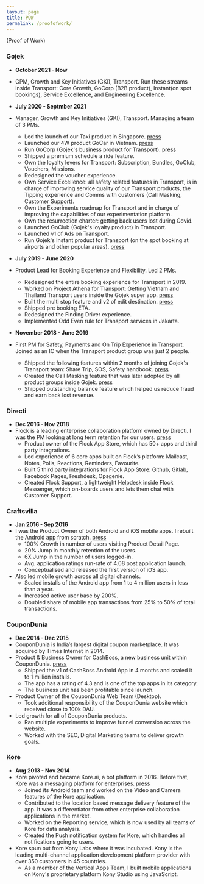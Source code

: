 ```yaml
---
layout: page
title: POW
permalink: /proofofwork/
---
```

(Proof of Work)

### Gojek ###

- **October 2021 - Now**
- GPM, Growth and Key Initiatives (GKI), Transport. Run these streams inside Transport: Core Growth, GoCorp (B2B product), Instant(on spot bookings), Service Excellence, and Engineering Excellence.

- **July 2020 - Septmber 2021**
- Manager, Growth and Key Initiatives (GKI), Transport. Managing a team of 3 PMs.
  - Led the launch of our Taxi product in Singapore. [press](https://asia.nikkei.com/Business/Technology/Gojek-starts-car-hailing-service-in-Vietnam-in-challenge-to-Grab)
  - Launched our 4W product GoCar in Vietnam. [press](https://mothership.sg/2021/05/gojek-book-taxis-directly-gotaxi/)
  - Run GoCorp (Gojek's business product for Transport). [press](https://kr-asia.com/gojek-reveals-new-features-for-corporate-clients-to-keep-up-with-grab)
  - Shipped a premium schedule a ride feature.
  - Own the loyalty levers for Transport: Subscription, Bundles, GoClub, Vouchers, Missions.
  - Redesigned the voucher experience.
  - Own Service Excellence: all safety related features in Transport, is in charge of improving service quality of our Transport products, the Tipping experience and Comms with customers (Call Masking, Customer Support).
  - Own the Experiments roadmap for Transport and in charge of improving the capabilities of our experimentation platform.
  - Own the resurrection charter: getting back users lost during Covid.
  - Launched GoClub (Gojek's loyalty product) in Transport.
  - Launched v1 of Ads on Transport.
  - Run Gojek's Instant product for Transport (on the spot booking at airports and other popular areas). [press](https://www.marketing-interactive.com/gojek-indonesia-caters-to-travellers-and-gamers-with-gocar-instant-and-gogames)

- **July 2019 - June 2020**
- Product Lead for Booking Experience and Flexibility. Led 2 PMs.
  - Redesigned the entire booking experience for Transport in 2019.
  - Worked on Project Athena for Transport: Getting Vietnam and Thailand Transport users inside the Gojek super app. [press](https://asia.nikkei.com/Business/Startups/Gojek-to-unify-brand-across-four-nations-as-Grab-war-rekindles)
  - Built the multi stop feature and v2 of edit destination. [press](https://vulcanpost.com/705258/gojek-multi-destination-cancellation-fee-singapore/)
  - Shipped pre booking ETA.
  - Redesigned the Finding Driver experience.
  - Implemented Odd Even rule for Transport services in Jakarta.

- **November 2018 - June 2019**
- First PM for Safety, Payments and On Trip Experience in Transport. Joined as an IC when the Transport product group was just 2 people.
  - Shipped the following features within 2 months of joining Gojek's Transport team: Share Trip, SOS, Safety handbook. [press](https://en.tempo.co/read/1282777/un-women-praises-gojeks-efforts-to-assure-womens-safety)
  - Created the Call Masking feature that was later adopted by all product groups inside Gojek. [press](https://www.thejakartapost.com/news/2019/04/23/grab-go-jek-add-features-to-protect-female-drivers-passengers.html)
  - Shipped outstanding balance feature which helped us reduce fraud and earn back lost revenue.

### Directi ###

- **Dec 2016 - Nov 2018**
- Flock is a leading enterprise collaboration platform owned by Directi. I was the PM looking at long term retention for our users. [press](https://www.financialexpress.com/industry/flock-messaging-apps-makes-communication-seamless-brings-team-together/633182/)
  - Product owner of the Flock App Store, which has 50+ apps and third party integrations.
  - Led experience of 6 core apps built on Flock’s platform: Mailcast, Notes, Polls, Reactions, Reminders, Favourite.
  - Built 5 third party integrations for Flock App Store: Github, Gitlab, Facebook Pages, Freshdesk, Opsgenie.
  - Created Flock Support, a lightweight Helpdesk inside Flock Messenger, which on-boards users and lets them chat with Customer Support.

### Craftsvilla ###

- **Jan 2016 - Sep 2016**
- I was the Product Owner of both Android and iOS mobile apps. I rebuilt the Android app from scratch. [press](https://economictimes.indiatimes.com/small-biz/startups/craftsvilla-bets-on-customisation-to-drive-more-traffic-to-its-app/articleshow/51183666.cms)
  - 100% Growth in number of users visiting Product Detail Page.
  - 20% Jump in monthly retention of the users.
  - 6X Jump in the number of users logged-in.
  - Avg. application ratings run-rate of 4.08 post application launch.
  - Conceptualised and released the first version of iOS app.
- Also led mobile growth across all digital channels.
  - Scaled installs of the Android app from 1 to 4 million users in less than a year.
  - Increased active user base by 200%.
  - Doubled share of mobile app transactions from 25% to 50% of total transactions.

### CouponDunia ###

- **Dec 2014 - Dec 2015**
- CouponDunia is India’s largest digital coupon marketplace. It was acquired by Times Internet in 2014.
- Product & Business Owner for CashBoss, a new business unit within CouponDunia. [press](https://www.financialexpress.com/industry/coupondunia-launches-new-incentive-app-cashboss/55229/)
  - Shipped the v1 of CashBoss Android App in 4 months and scaled it to 1 million installs.
  - The app has a rating of 4.3 and is one of the top apps in its category.
  - The business unit has been profitable since launch.
- Product Owner of the CouponDunia Web Team (Desktop).
  - Took additional responsibility of the CouponDunia website which received close to 100k DAU.
- Led growth for all of CouponDunia products.
  - Ran multiple experiments to improve funnel conversion across the website.
  - Worked with the SEO, Digital Marketing teams to deliver growth goals.

### Kore ###

- **Aug 2013 - Nov 2014**
- Kore pivoted and became Kore.ai, a bot platform in 2016. Before that, Kore was a messaging platform for enterprises. [press](https://www.pcworld.com/article/3035098/these-two-startups-are-out-to-dethrone-slack.html)
  - Joined its Android team and worked on the Video and Camera features of the Kore application.
  - Contributed to the location based message delivery feature of the app. It was a differentiator from other enterprise collaboration applications in the market.
  - Worked on the Reporting service, which is now used by all teams of Kore for data analysis.
  - Created the Push notification system for Kore, which handles all notifications going to users.
- Kore spun out from Kony Labs where it was incubated. Kony is the leading multi-channel application development platform provider with over 350 customers in 45 countries.
  - As a member of the Vertical Apps Team, I built mobile applications on Kony's proprietary platform Kony Studio using JavaScript.

